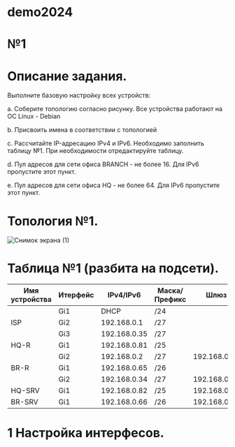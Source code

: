 # demo2024

# №1
# Описание задания.
Выполните базовую настройку всех устройств:

a. Соберите топологию согласно рисунку. Все устройства работают на OC Linux - Debian
 
  b. Присвоить имена в соответствии с топологией
  
  c. Рассчитайте IP-адресацию IPv4 и IPv6. Необходимо заполнить таблицу №1. При необходимости отредактируйте таблицу.
  
  d. Пул адресов для сети офиса BRANCH - не более 16. Для IPv6 пропустите этот пункт.
  
  e. Пул адресов для сети офиса HQ - не более 64. Для IPv6 пропустите этот пункт.
  
# Топология №1.

![Снимок экрана (1)](https://github.com/Danul1545/demo2024/assets/148867600/eb66723d-fa8d-4208-a537-32cbba510b32)

# Таблица №1 (разбита на подсети).

| Имя устройства | Итерфейс |  IPv4/IPv6   | Маска/Префикс |       Шлюз       |
| -------------- | -------- | ------------ | ------------- |    ----------    |
|                |  Gi1     | DHCP         | /24           |                  |
| ISP            |  Gi2     | 192.168.0.1  | /27           |                  |
|                |  Gi3     | 192.168.0.35 | /27           |                  |
| HQ-R           |  Gi1     | 192.168.0.81 | /25           |                  |
|                |  Gi2     | 192.168.0.2  | /27           | 192.168.0.1      |
| BR-R           |  Gi1     | 192.168.0.65 | /26           |                  |
|                |  Gi2     | 192.168.0.34 | /27           | 192.168.0.35     |
| HQ-SRV         |  Gi1     | 192.168.0.82 | /25           | 192.168.0.81     |
| BR-SRV         |  Gi1     | 192.168.0.66 | /26           | 192.168.0.65     |

# 1 Настройка интерфесов.
